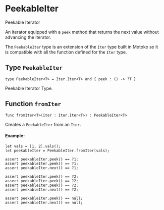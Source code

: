 # PeekableIter
Peekable Iterator

An iterator equipped with a `peek` method that returns the next value without advancing the iterator.

The `PeekableIter` type is an extension of the `Iter` type built in Motoko 
so it is compatible with all the function defined for the `Iter` type.


## Type `PeekableIter`
``` motoko no-repl
type PeekableIter<T> = Iter.Iter<T> and { peek : () -> ?T }
```

Peekable Iterator Type.

## Function `fromIter`
``` motoko no-repl
func fromIter<T>(iter : Iter.Iter<T>) : PeekableIter<T>
```

Creates a `PeekableIter` from an `Iter`.

#### Example:
    let vals = [1, 2].vals();
    let peekableIter = PeekableIter.fromIter(vals);
    
    assert peekableIter.peek() == ?1;
    assert peekableIter.peek() == ?1;
    assert peekableIter.next() == ?1;

    assert peekableIter.peek() == ?2;
    assert peekableIter.peek() == ?2;
    assert peekableIter.peek() == ?2;
    assert peekableIter.next() == ?2;

    assert peekableIter.peek() == null;
    assert peekableIter.next() == null;
```
